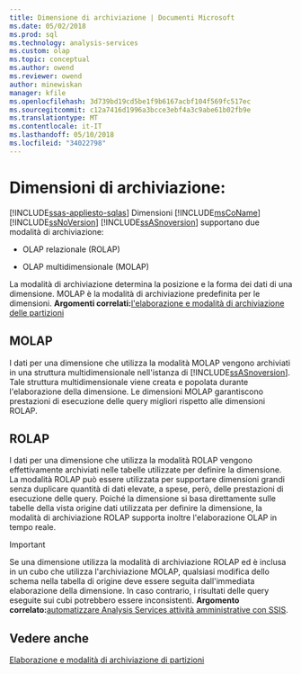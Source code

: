 ```yaml
---
title: Dimensione di archiviazione | Documenti Microsoft
ms.date: 05/02/2018
ms.prod: sql
ms.technology: analysis-services
ms.custom: olap
ms.topic: conceptual
ms.author: owend
ms.reviewer: owend
author: minewiskan
manager: kfile
ms.openlocfilehash: 3d739bd19cd5be1f9b6167acbf104f569fc517ec
ms.sourcegitcommit: c12a7416d1996a3bcce3ebf4a3c9abe61b02fb9e
ms.translationtype: MT
ms.contentlocale: it-IT
ms.lasthandoff: 05/10/2018
ms.locfileid: "34022798"
---
```

# <a name="dimensions---storage"></a>Dimensioni di archiviazione:
[!INCLUDE[ssas-appliesto-sqlas](../../includes/ssas-appliesto-sqlas.md)]
  Dimensioni [!INCLUDE[msCoName](../../includes/msconame-md.md)] [!INCLUDE[ssNoVersion](../../includes/ssnoversion-md.md)] [!INCLUDE[ssASnoversion](../../includes/ssasnoversion-md.md)] supportano due modalità di archiviazione:  
  
-   OLAP relazionale (ROLAP)  
  
-   OLAP multidimensionale (MOLAP)  
  
 La modalità di archiviazione determina la posizione e la forma dei dati di una dimensione. MOLAP è la modalità di archiviazione predefinita per le dimensioni. **Argomenti correlati:**[l'elaborazione e modalità di archiviazione delle partizioni](../../analysis-services/multidimensional-models-olap-logical-cube-objects/partitions-partition-storage-modes-and-processing.md)  
  
## <a name="molap"></a>MOLAP  
 I dati per una dimensione che utilizza la modalità MOLAP vengono archiviati in una struttura multidimensionale nell'istanza di [!INCLUDE[ssASnoversion](../../includes/ssasnoversion-md.md)]. Tale struttura multidimensionale viene creata e popolata durante l'elaborazione della dimensione. Le dimensioni MOLAP garantiscono prestazioni di esecuzione delle query migliori rispetto alle dimensioni ROLAP.  
  
## <a name="rolap"></a>ROLAP  
 I dati per una dimensione che utilizza la modalità ROLAP vengono effettivamente archiviati nelle tabelle utilizzate per definire la dimensione. La modalità ROLAP può essere utilizzata per supportare dimensioni grandi senza duplicare quantità di dati elevate, a spese, però, delle prestazioni di esecuzione delle query. Poiché la dimensione si basa direttamente sulle tabelle della vista origine dati utilizzata per definire la dimensione, la modalità di archiviazione ROLAP supporta inoltre l'elaborazione OLAP in tempo reale.  
  
> [!IMPORTANT]  
>  Se una dimensione utilizza la modalità di archiviazione ROLAP ed è inclusa in un cubo che utilizza l'archiviazione MOLAP, qualsiasi modifica dello schema nella tabella di origine deve essere seguita dall'immediata elaborazione della dimensione. In caso contrario, i risultati delle query eseguite sui cubi potrebbero essere inconsistenti. **Argomento correlato:**[automatizzare Analysis Services attività amministrative con SSIS](../../analysis-services/instances/automate-analysis-services-administrative-tasks-with-ssis.md).  
  
## <a name="see-also"></a>Vedere anche  
 [Elaborazione e modalità di archiviazione di partizioni](../../analysis-services/multidimensional-models-olap-logical-cube-objects/partitions-partition-storage-modes-and-processing.md)  
  
  

